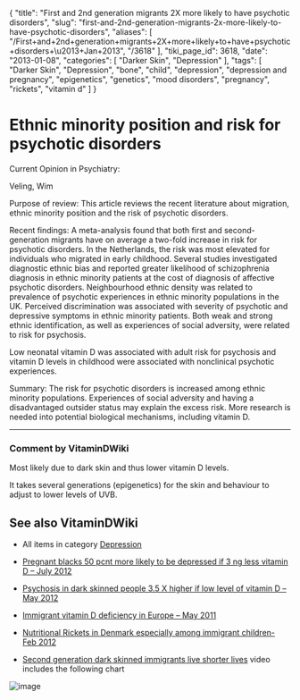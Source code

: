 {
    "title": "First and 2nd generation migrants 2X more likely to have psychotic disorders",
    "slug": "first-and-2nd-generation-migrants-2x-more-likely-to-have-psychotic-disorders",
    "aliases": [
        "/First+and+2nd+generation+migrants+2X+more+likely+to+have+psychotic+disorders+\u2013+Jan+2013",
        "/3618"
    ],
    "tiki_page_id": 3618,
    "date": "2013-01-08",
    "categories": [
        "Darker Skin",
        "Depression"
    ],
    "tags": [
        "Darker Skin",
        "Depression",
        "bone",
        "child",
        "depression",
        "depression and pregnancy",
        "epigenetics",
        "genetics",
        "mood disorders",
        "pregnancy",
        "rickets",
        "vitamin d"
    ]
}


# Ethnic minority position and risk for psychotic disorders

Current Opinion in Psychiatry:

Veling, Wim

Purpose of review: This article reviews the recent literature about migration, ethnic minority position and the risk of psychotic disorders.

Recent findings: A meta-analysis found that both first and second-generation migrants have on average a two-fold increase in risk for psychotic disorders. In the Netherlands, the risk was most elevated for individuals who migrated in early childhood. Several studies investigated diagnostic ethnic bias and reported greater likelihood of schizophrenia diagnosis in ethnic minority patients at the cost of diagnosis of affective psychotic disorders. Neighbourhood ethnic density was related to prevalence of psychotic experiences in ethnic minority populations in the UK. Perceived discrimination was associated with severity of psychotic and depressive symptoms in ethnic minority patients. Both weak and strong ethnic identification, as well as experiences of social adversity, were related to risk for psychosis. 

Low neonatal vitamin D was associated with adult risk for psychosis and vitamin D levels in childhood were associated with nonclinical psychotic experiences.

Summary: The risk for psychotic disorders is increased among ethnic minority populations. Experiences of social adversity and having a disadvantaged outsider status may explain the excess risk. More research is needed into potential biological mechanisms, including vitamin D.

---

### Comment by VitaminDWiki

Most likely due to dark skin and thus lower vitamin D levels. 

It takes several generations (epigenetics) for the skin and behaviour to adjust to lower levels of UVB.

## See also VitaminDWiki

* All items in category [Depression](/tags/depression.html)

* [Pregnant blacks 50 pcnt more likely to be depressed if 3 ng less vitamin D – July 2012 ](/posts/pregnant-blacks-50-pcnt-more-likely-to-be-depressed-if-3-ng-less-vitamin-d)

* [Psychosis in dark skinned people 3.5 X higher if low level of vitamin D – May 2012 ](/posts/psychosis-in-dark-skinned-people-35-x-higher-if-low-level-of-vitamin-d)

* [Immigrant vitamin D deficiency in Europe – May 2011](/posts/immigrant-vitamin-d-deficiency-in-europe)

* [Nutritional Rickets in Denmark especially among immigrant children- Feb 2012](/posts/nutritional-rickets-in-denmark-especially-among-immigrant-children)

* [Second generation dark skinned immigrants live shorter lives](/posts/second-generation-dark-skinned-immigrants-live-shorter-lives) video includes the following chart

<img src="https://d378j1rmrlek7x.cloudfront.net/attachments/gif/second-generation-dark-skin.gif" alt="image" style="max-width: 600px;">